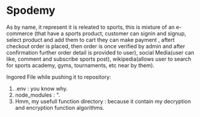 # Spodemy
As by name, it represent it is releated to sports, this is mixture of an e-commerce (that have a sports product, customer can signin and signup, select product and add them to cart  they can make payment , aftert checkout  order is placed, then order is once verified by admin and after confirmation further order detail is provided to user), social Media(user can like, comment and subscribe sports post), wikipedia(allows user to search for sports academy, gyms, tournaments, etc near by them).

Ingored File while pushing it to repository:
1. .env : you know why.
2. node_modules : ".
3. Hmm, my usefull function directory : because it contain my decryption and encryption function algorithms.

